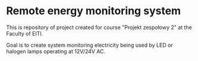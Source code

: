 # Remote energy monitoring system

This is repository of project created for
course "Projekt zespołowy 2" at the Faculty of EITI.

Goal is to create system monitoring
electricity being used by LED or
halogen lamps operating at 12V/24V AC.
